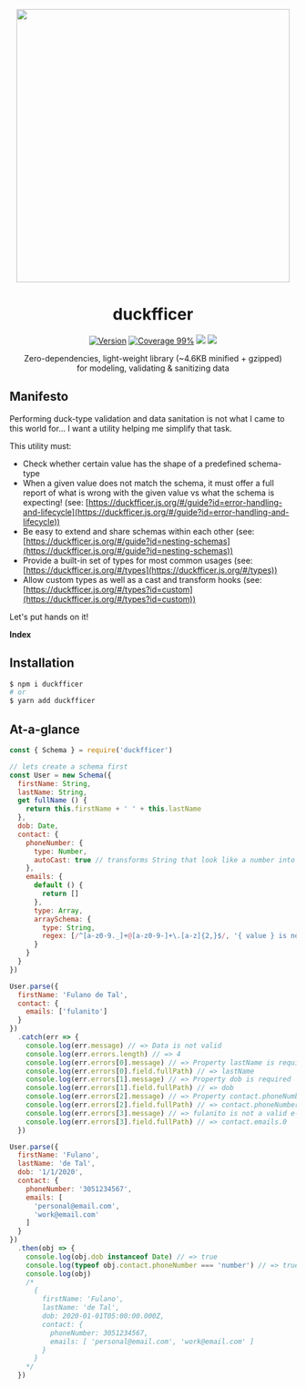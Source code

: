 <p align="center"><img align="center" width="480" src="https://repository-images.githubusercontent.com/228456718/f4767e00-61e6-11ea-964a-7b02d8dcb48f"/></p>

<div align="center"><h1 align="center">duckfficer</h1></div>

<p align="center">
<a href="https://www.npmjs.com/package/duckfficer" target="_blank"><img src="https://img.shields.io/npm/v/duckfficer.svg" alt="Version"></a>
<a href="https://htmlpreview.github.io/?https://github.com/devtin/duckfficer/blob/master/coverage/lcov-report/index.html"><img src="https://img.shields.io/badge/coverage-99%25-green" alt="Coverage 99%"></a>
<a href="/test/features"><img src="https://github.com/devtin/duckfficer/workflows/test/badge.svg"></a>
<a href="https://opensource.org/licenses" target="_blank"><img src="https://img.shields.io/badge/License-MIT-brightgreen.svg"></a>
</p>

<p align="center">
Zero-dependencies, light-weight library (~4.6KB minified + gzipped)<br>
for modeling, validating & sanitizing data
</p>

## Manifesto

Performing duck-type validation and data sanitation is not what I came to this world for... I want a utility helping me
simplify that task.

This utility must:

- Check whether certain value has the shape of a predefined schema-type
- When a given value does not match the schema, it must offer a full report of what is wrong with the given
  value vs what the schema is expecting! (see: [https://duckfficer.js.org/#/guide?id=error-handling-and-lifecycle](https://duckfficer.js.org/#/guide?id=error-handling-and-lifecycle))
- Be easy to extend and share schemas within each other (see: [https://duckfficer.js.org/#/guide?id=nesting-schemas](https://duckfficer.js.org/#/guide?id=nesting-schemas))
- Provide a built-in set of types for most common usages (see: [https://duckfficer.js.org/#/types](https://duckfficer.js.org/#/types))
- Allow custom types as well as a cast and transform hooks (see: [https://duckfficer.js.org/#/types?id=custom](https://duckfficer.js.org/#/types?id=custom))


Let's put hands on it!

**Index**


## Installation

```sh
$ npm i duckfficer
# or
$ yarn add duckfficer
```

## At-a-glance

```js
const { Schema } = require('duckfficer')

// lets create a schema first
const User = new Schema({
  firstName: String,
  lastName: String,
  get fullName () {
    return this.firstName + ' ' + this.lastName
  },
  dob: Date,
  contact: {
    phoneNumber: {
      type: Number,
      autoCast: true // transforms String that look like a number into a Number
    },
    emails: {
      default () {
        return []
      },
      type: Array,
      arraySchema: {
        type: String,
        regex: [/^[a-z0-9._]+@[a-z0-9-]+\.[a-z]{2,}$/, '{ value } is not a valid e-mail address']
      }
    }
  }
})

User.parse({
  firstName: 'Fulano de Tal',
  contact: {
    emails: ['fulanito']
  }
})
  .catch(err => {
    console.log(err.message) // => Data is not valid
    console.log(err.errors.length) // => 4
    console.log(err.errors[0].message) // => Property lastName is required
    console.log(err.errors[0].field.fullPath) // => lastName
    console.log(err.errors[1].message) // => Property dob is required
    console.log(err.errors[1].field.fullPath) // => dob
    console.log(err.errors[2].message) // => Property contact.phoneNumber is required
    console.log(err.errors[2].field.fullPath) // => contact.phoneNumber
    console.log(err.errors[3].message) // => fulanito is not a valid e-mail address
    console.log(err.errors[3].field.fullPath) // => contact.emails.0
  })

User.parse({
  firstName: 'Fulano',
  lastName: 'de Tal',
  dob: '1/1/2020',
  contact: {
    phoneNumber: '3051234567',
    emails: [
      'personal@email.com',
      'work@email.com'
    ]
  }
})
  .then(obj => {
    console.log(obj.dob instanceof Date) // => true
    console.log(typeof obj.contact.phoneNumber === 'number') // => true
    console.log(obj)
    /*
      {
        firstName: 'Fulano',
        lastName: 'de Tal',
        dob: 2020-01-01T05:00:00.000Z,
        contact: {
          phoneNumber: 3051234567,
          emails: [ 'personal@email.com', 'work@email.com' ]
        }
      }
    */
  })
```
